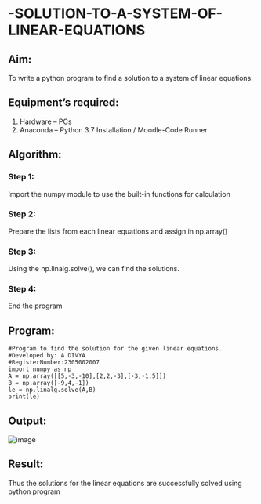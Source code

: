 # -SOLUTION-TO-A-SYSTEM-OF-LINEAR-EQUATIONS
## Aim:
To write a python program to find a solution to a system of linear equations.
## Equipment’s required:
1. 	Hardware – PCs
2. 	Anaconda – Python 3.7 Installation / Moodle-Code Runner
## Algorithm:
### Step 1: 
Import the numpy module to use the built-in functions for calculation
### Step 2: 
Prepare the lists from each linear equations and assign in np.array()
### Step 3: 
Using the np.linalg.solve(), we can find the solutions.
### Step 4: 
End the program
## Program:
```
#Program to find the solution for the given linear equations.
#Developed by: A DIVYA
#RegisterNumber:2305002007
import numpy as np
A = np.array([[5,-3,-10],[2,2,-3],[-3,-1,5]])
B = np.array([-9,4,-1])
le = np.linalg.solve(A,B)
print(le)
```
## Output:
![image](https://github.com/ArchanaSharikalHarinarayanan/-SOLUTION-TO-A-SYSTEM-OF-LINEAR-EQUATIONS/assets/155506447/48691c77-0346-4903-89e4-2bddfd8b121a)

## Result: 
Thus the solutions for the linear equations are successfully solved using python program

